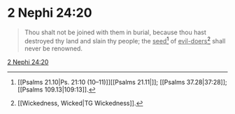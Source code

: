 # 2 Nephi 24:20

> Thou shalt not be joined with them in burial, because thou hast destroyed thy land and slain thy people; the <u>seed</u>[^a] of <u>evil-doers</u>[^b] shall never be renowned.

[2 Nephi 24:20](https://www.churchofjesuschrist.org/study/scriptures/bofm/2-ne/24?lang=eng&id=p20#p20)


[^a]: [[Psalms 21.10|Ps. 21:10 (10–11)]][[Psalms 21.11|]]; [[Psalms 37.28|37:28]]; [[Psalms 109.13|109:13]].  
[^b]: [[Wickedness, Wicked|TG Wickedness]].  
